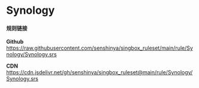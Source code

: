 # Synology

#### 规则链接

**Github**
https://raw.githubusercontent.com/senshinya/singbox_ruleset/main/rule/Synology/Synology.srs

**CDN**
https://cdn.jsdelivr.net/gh/senshinya/singbox_ruleset@main/rule/Synology/Synology.srs